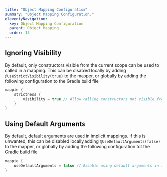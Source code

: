 ```yaml
---
title: "Object Mapping Configuration"
summary: "Object Mapping Configuration."
eleventyNavigation:
  key: Object Mapping Configuration
  parent: Object Mapping
  order: 13
---
```


## Ignoring Visibility
By default, only constructors visible from the current scope can be used to called in a mapping.
This can be disabled locally by adding `@UseStrictVisibility(true)` to the mapper, or globally
by adding the following configuration to the Gradle build file
```kotlin
mappie {
    strictness {
        visibility = true // Allow calling constructors not visible from the calling scope
    }
}
```

## Using Default Arguments
By default, default arguments are used in implicit mappings. If this is unwanted, this can be disabled 
locally adding `@UseDefaultArguments(false)` to the mapper, or globally by adding
the following configuration tot the Gradle build file
```kotlin
mappie {
    useDefaultArguments = false // Disable using default arguments in implicit mappings
}
```